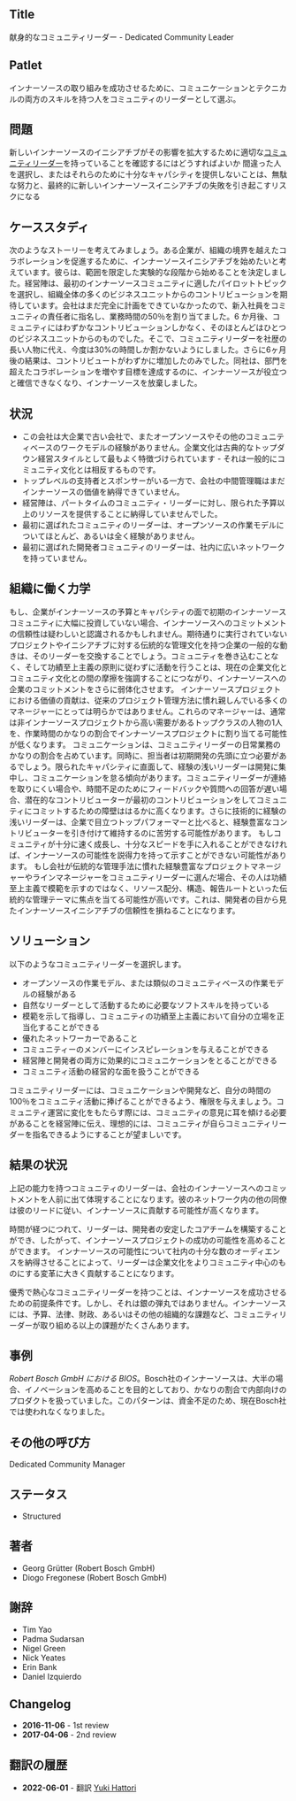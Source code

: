 ## Title

献身的なコミュニティリーダー - Dedicated Community Leader

## Patlet

インナーソースの取り組みを成功させるために、コミュニケーションとテクニカルの両方のスキルを持つ人をコミュニティのリーダーとして選ぶ。

## 問題

新しいインナーソースのイニシアチブがその影響を拡大するために適切な[コミュニティリーダー](http://www.artofcommunityonline.org/)を持っていることを確認するにはどうすればよいか
間違った人を選択し、またはそれらのために十分なキャパシティを提供しないことは、無駄な努力と、最終的に新しいインナーソースイニシアチブの失敗を引き起こすリスクになる

## ケーススタディ

次のようなストーリーを考えてみましょう。ある企業が、組織の境界を越えたコラボレーションを促進するために、インナーソースイニシアチブを始めたいと考えています。彼らは、範囲を限定した実験的な段階から始めることを決定しました。経営陣は、最初のインナーソースコミュニティに適したパイロットトピックを選択し、組織全体の多くのビジネスユニットからのコントリビューションを期待しています。会社はまだ完全に計画をできていなかったので、新入社員をコミュニティの責任者に指名し、業務時間の50％を割り当てました。6 か月後、コミュニティにはわずかなコントリビューションしかなく、そのほとんどはひとつのビジネスユニットからのものでした。そこで、コミュニティリーダーを社歴の長い人物に代え、今度は30%の時間しか割かないようにしました。さらに6ヶ月後の結果は、コントリビュートがわずかに増加したのみでした。同社は、部門を超えたコラボレーションを増やす目標を達成するのに、インナーソースが役立つと確信できなくなり、インナーソースを放棄しました。

## 状況

- この会社は大企業で古い会社で、またオープンソースやその他のコミュニティベースのワークモデルの経験がありません。企業文化は古典的なトップダウン経営スタイルとして最もよく特徴づけられています - それは一般的にコミュニティ文化とは相反するものです。
- トップレベルの支持者とスポンサーがいる一方で、会社の中間管理職はまだインナーソースの価値を納得できていません。
- 経営陣は、パートタイムのコミュニティ・リーダーに対し、限られた予算以上のリソースを提供することに納得していませんでした。
- 最初に選ばれたコミュニティのリーダーは、オープンソースの作業モデルについてほとんど、あるいは全く経験がありません。
- 最初に選ばれた開発者コミュニティのリーダーは、社内に広いネットワークを持っていません。

## 組織に働く力学

もし、企業がインナーソースの予算とキャパシティの面で初期のインナーソースコミュニティに大幅に投資していない場合、インナーソースへのコミットメントの信頼性は疑わしいと認識されるかもしれません。期待通りに実行されていないプロジェクトやイニシアチブに対する伝統的な管理文化を持つ企業の一般的な動きは、そのリーダーを交換することでしょう。コミュニティを巻き込むことなく、そして功績至上主義の原則に従わずに活動を行うことは、現在の企業文化とコミュニティ文化との間の摩擦を強調することにつながり、インナーソースへの企業のコミットメントをさらに弱体化させます。
インナーソースプロジェクトにおける価値の貢献は、従来のプロジェクト管理方法に慣れ親しんでいる多くのマネージャーにとっては明らかではありません。これらのマネージャーは、通常は非インナーソースプロジェクトから高い需要があるトップクラスの人物の1人を、作業時間のかなりの割合でインナーソースプロジェクトに割り当てる可能性が低くなります。
コミュニケーションは、コミュニティリーダーの日常業務のかなりの割合を占めています。同時に、担当者は初期開発の先頭に立つ必要があるでしょう。限られたキャパシティに直面して、経験の浅いリーダーは開発に集中し、コミュニケーションを怠る傾向があります。コミュニティリーダーが連絡を取りにくい場合や、時間不足のためにフィードバックや質問への回答が遅い場合、潜在的なコントリビューターが最初のコントリビューションをしてコミュニティにコミットするための障壁ははるかに高くなります。さらに技術的に経験の浅いリーダーは、企業で目立つトップパフォーマーと比べると、経験豊富なコントリビューターを引き付けて維持するのに苦労する可能性があります。
もしコミュニティが十分に速く成長し、十分なスピードを手に入れることができなければ、インナーソースの可能性を説得力を持って示すことができない可能性があります。
もし会社が伝統的な管理手法に慣れた経験豊富なプロジェクトマネージャーやラインマネージャーをコミュニティリーダーに選んだ場合、その人は功績至上主義で模範を示すのではなく、リソース配分、構造、報告ルートといった伝統的な管理テーマに焦点を当てる可能性が高いです。これは、開発者の目から見たインナーソースイニシアチブの信頼性を損ねることになります。

## ソリューション

以下のようなコミュニティリーダーを選択します。

- オープンソースの作業モデル、または類似のコミュニティベースの作業モデルの経験がある
- 自然なリーダーとして活動するために必要なソフトスキルを持っている
- 模範を示して指導し、コミュニティの功績至上主義において自分の立場を正当化することができる
- 優れたネットワーカーであること
- コミュニティーのメンバーにインスピレーションを与えることができる
- 経営陣と開発者の両方に効果的にコミュニケーションをとることができる
- コミュニティ活動の経営的な面を扱うことができる

コミュニティリーダーには、コミュニケーションや開発など、自分の時間の100％をコミュニティ活動に捧げることができるよう、権限を与えましょう。コミュニティ運営に変化をもたらす際には、コミュニティの意見に耳を傾ける必要があることを経営陣に伝え、理想的には、コミュニティが自らコミュニティリーダーを指名できるようにすることが望ましいです。

## 結果の状況

上記の能力を持つコミュニティのリーダーは、会社のインナーソースへのコミットメントを人前に出て体現することになります。彼のネットワーク内の他の同僚は彼のリードに従い、インナーソースに貢献する可能性が高くなります。

時間が経つにつれて、リーダーは、開発者の安定したコアチームを構築することができ、したがって、インナーソースプロジェクトの成功の可能性を高めることができます。
インナーソースの可能性について社内の十分な数のオーディエンスを納得させることによって、リーダーは企業文化をよりコミュニティ中心のものにする変革に大きく貢献することになります。

優秀で熱心なコミュニティリーダーを持つことは、インナーソースを成功させるための前提条件です。しかし、それは銀の弾丸ではありません。インナーソースには、予算、法律、財政、あるいはその他の組織的な課題など、コミュニティリーダーが取り組める以上の課題がたくさんあります。

## 事例

_Robert Bosch GmbH における BIOS_。Bosch社のインナーソースは、大半の場合、イノベーションを高めることを目的としており、かなりの割合で内部向けのプロダクトを扱っていました。このパターンは、資金不足のため、現在Bosch社では使われなくなりました。

## その他の呼び方

Dedicated Community Manager

## ステータス

* Structured

## 著者

- Georg Grütter (Robert Bosch GmbH)
- Diogo Fregonese (Robert Bosch GmbH)

## 謝辞

- Tim Yao
- Padma Sudarsan
- Nigel Green
- Nick Yeates
- Erin Bank
- Daniel Izquierdo

## Changelog

- **2016-11-06** - 1st review
- **2017-04-06** - 2nd review

## 翻訳の履歴
- **2022-06-01** - 翻訳 [Yuki Hattori](https://github.com/yuhattor)
